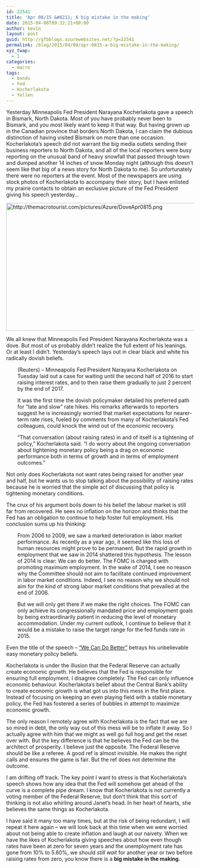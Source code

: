 ```yaml
---
id: 22541
title: 'Apr 08/15 &#8211; A big mistake in the making'
date: 2015-04-08T09:32:21+00:00
author: kevin
layout: post
guid: http://gfbblogs.azurewebsites.net/?p=22541
permalink: /blog/2015/04/08/apr-0815-a-big-mistake-in-the-making/
xyz_twap:
  - 1
categories:
  - macro
tags:
  - bonds
  - Fed
  - Kocherlakota
  - Yellen
---
```

Yesterday Minneapolis Fed President Narayana Kocherlakota gave a speech in Bismark, North Dakota. Most of you have probably never been to Bismark, and you most likely want to keep it that way. But having grown up in the Canadian province that borders North Dakota, I can claim the dubious distinction of having visited Bismark on more than one occasion. Kocherlakota&#8217;s speech did not warrant the big media outlets sending their business reporters to North Dakota, and all of the local reporters were busy reporting on the unusual band of heavy snowfall that passed through town and dumped another 14 inches of snow Monday night (although this doesn&#8217;t seem like that big of a news story for North Dakota to me). So unfortunately there were no reporters at the event. Most of the newspapers are using stock photos of Kocherlakota to accompany their story, but I have enlisted my prairie contacts to obtain an exclusive picture of the Fed President giving his speech yesterday&#8230;


  <img src="http://themacrotourist.com/pictures/Azure/DoveApr0815.png" style="margin:30px atuo;display:block;" alt="http://themacrotourist.com/pictures/Azure/DoveApr0815.png" width="600" height="342">

We all knew that Minneapolis Fed President Narayana Kocherlakota was a dove. But most of us probably didn&#8217;t realize the full extent of his leanings. Or at least I didn&#8217;t. Yesterday&#8217;s speech lays out in clear black and white his radically dovish beliefs.

<p style="padding-left: 30px;">
  (Reuters) &#8211; Minneapolis Fed President Narayana Kocherlakota on Tuesday laid out a case for waiting until the second half of 2016 to start raising interest rates, and to then raise them gradually to just 2 percent by the end of 2017.
</p>

<p style="padding-left: 30px;">
  It was the first time the dovish policymaker detailed his preferred path for &#8220;late and slow&#8221; rate hikes. His remarks afterwards to reporters suggest he is increasingly worried that market expectations for nearer-term rate rises, fueled by comments from many of Kocherlakota&#8217;s Fed colleagues, could knock the wind out of the economic recovery.
</p>

<p style="padding-left: 30px;">
  &#8220;That conversation (about raising rates) in and of itself is a tightening of policy,&#8221; Kocherlakota said. &#8220;I do worry about the ongoing conversation about tightening monetary policy being a drag on economic performance both in terms of growth and in terms of employment outcomes.&#8221;
</p>

Not only does Kocherlakota not want rates being raised for another year and half, but he wants us to stop talking about the possibility of raising rates because he is worried that the simple act of discussing that policy is tightening monetary conditions.

The crux of his argument boils down to his belief the labour market is still far from recovered. He sees no inflation on the horizon and thinks that the Fed has an obligation to continue to help foster full employment. His conclusion sums up his thinking:

<p style="padding-left: 30px;">
  From 2006 to 2009, we saw a marked deterioration in labor market performance. As recently as a year ago, it seemed like this loss of human resources might prove to be permanent. But the rapid growth in employment that we saw in 2014 shattered this hypothesis. The lesson of 2014 is clear: We can do better. The FOMC is charged with promoting maximum employment. In the wake of 2014, I see no reason why the Committee should not aim to facilitate continued improvement in labor market conditions. Indeed, I see no reason why we should not aim for the kind of strong labor market conditions that prevailed at the end of 2006.
</p>

<p style="padding-left: 30px;">
  But we will only get there if we make the right choices. The FOMC can only achieve its congressionally mandated price and employment goals by being extraordinarily patient in reducing the level of monetary accommodation. Under my current outlook, I continue to believe that it would be a mistake to raise the target range for the fed funds rate in 2015.
</p>

Even the title of the speech &#8211; [&#8220;We Can Do Better&#8221;](https://www.minneapolisfed.org/news-and-events/presidents-speeches/we-can-do-better-bismarck) betrays his unbelievable easy monetary policy beliefs.

Kocherlakota is under the illusion that the Federal Reserve can actually create economic growth. He believes that the Fed is responsible for ensuring full employment. I disagree completely. The Fed can only influence economic behaviour. Kocherlakota&#8217;s belief about the Central Bank&#8217;s ability to create economic growth is what got us into this mess in the first place. Instead of focusing on keeping an even playing field with a stable monetary policy, the Fed has fostered a series of bubbles in attempt to maximize economic growth.

The only reason I remotely agree with Kocherlakota is the fact that we are so mired in debt, the only way out of this mess will be to inflate it away. So I actually agree with him that we might as well go full hog and get the reset over with. But the key difference is that he believes the Fed can be the architect of prosperity. I believe just the opposite. The Federal Reserve should be like a referee. A good ref is almost invisible. He makes the right calls and ensures the game is fair. But the ref does not determine the outcome. 

I am drifting off track. The key point I want to stress is that Kocherlakota&#8217;s speech shows how any idea that the Fed will somehow get ahead of the curve is a complete pipe dream. I know that Kocherlakota is not currently a voting member of the Federal Reserve, but don&#8217;t think that this sort of thinking is not also whirling around Janet&#8217;s head. In her heart of hearts, she believes the same things as Kocherlakota.

I have said it many too many times, but at the risk of being redundant, I will repeat it here again &#8211; we will look back at this time when we were worried about not being able to create inflation and laugh at our naivety. When we have the likes of Kocherlakota giving speeches about how even though rates have been at zero for seven years and the unemployment rate has gone from 10% to 5.60%, we should _still wait_ for another year or two before raising rates from zero, you know there is a **big mistake in the making.**